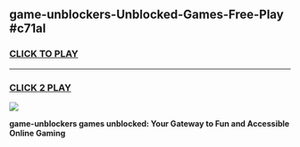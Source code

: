 
## game-unblockers-Unblocked-Games-Free-Play #c71al
<h3>
<a href="https://us.freeplayer.one?title=game-unblockers&ref=9M">CLICK TO PLAY</a></h3>
<hr>

<h3>
<a href="https://us.freeplayer.one?title=game-unblockers&ref=9M">CLICK 2 PLAY</a>
  
</h3>

<a href="https://us.freeplayer.one?title=game-unblockers&ref=9M"><img src="https://clearcache.store/games.png"></a>


**game-unblockers games unblocked: Your Gateway to Fun and Accessible Online Gaming**
